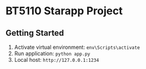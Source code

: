 # BT5110 Starapp Project
## Getting Started
1. Activate virtual environment: ```env\Scripts\activate```
2. Run application: ```python app.py```
3. Local host: ```http://127.0.0.1:1234```